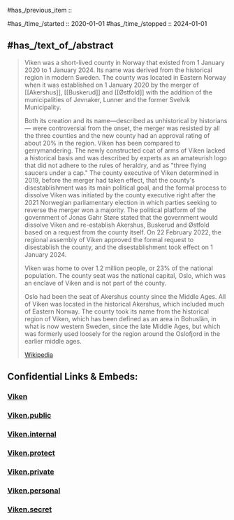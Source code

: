
#has_/previous_item :: 

#has_/time_/started :: 2020-01-01 
#has_/time_/stopped  :: 2024-01-01 

## #has_/text_of_/abstract 

> Viken was a short-lived county in Norway that existed from 1 January 2020 to 1 January 2024. 
> Its name was derived from the historical region in modern Sweden. 
> The county was located in Eastern Norway when it was established on 1 January 2020 
> by the merger of [[Akershus]], [[Buskerud]] and [[Østfold]] 
> with the addition of the municipalities of Jevnaker, Lunner and the former Svelvik Municipality. 
> 
> Both its creation and its name—described as unhistorical by historians—
> were controversial from the onset, the merger was resisted by all the three counties 
> and the new county had an approval rating of about 20% in the region. Viken has been compared to gerrymandering. The newly constructed coat of arms of Viken lacked a historical basis and was described by experts as an amateurish logo that did not adhere to the rules of heraldry, and as "three flying saucers under a cap." The county executive of Viken determined in 2019, before the merger had taken effect, that the county's disestablishment was its main political goal, and the formal process to dissolve Viken was initiated by the county executive right after the 2021 Norwegian parliamentary election in which parties seeking to reverse the merger won a majority. The political platform of the government of Jonas Gahr Støre stated that the government would dissolve Viken and re-establish Akershus, Buskerud and Østfold based on a request from the county itself. On 22 February 2022, the regional assembly of Viken approved the formal request to disestablish the county, and the disestablishment took effect on 1 January 2024.
>
> Viken was home to over 1.2 million people, or 23% of the national population. 
> The county seat was the national capital, Oslo, 
> which was an enclave of Viken and is not part of the county. 
> 
> Oslo had been the seat of Akershus county since the Middle Ages. 
> All of Viken was located in the historical Akershus, which included much of Eastern Norway. 
> The county took its name from the historical region of Viken, 
> which has been defined as an area in Bohuslän, in what is now western Sweden, 
> since the late Middle Ages, but which was formerly used loosely 
> for the region around the Oslofjord in the earlier middle ages.
>
> [Wikipedia](https://en.wikipedia.org/wiki/Viken%20(county))


## Confidential Links & Embeds: 

### [Viken](/_Standards/Earth/Continent/Europe/Europe~North/Norway/Counties~Norway/Viken.md) 

### [Viken.public](/_public/Earth/Continent/Europe/Europe~North/Norway/Counties~Norway/Viken.public.md) 

### [Viken.internal](/_internal/Earth/Continent/Europe/Europe~North/Norway/Counties~Norway/Viken.internal.md) 

### [Viken.protect](/_protect/Earth/Continent/Europe/Europe~North/Norway/Counties~Norway/Viken.protect.md) 

### [Viken.private](/_private/Earth/Continent/Europe/Europe~North/Norway/Counties~Norway/Viken.private.md) 

### [Viken.personal](/_personal/Earth/Continent/Europe/Europe~North/Norway/Counties~Norway/Viken.personal.md) 

### [Viken.secret](/_secret/Earth/Continent/Europe/Europe~North/Norway/Counties~Norway/Viken.secret.md)


